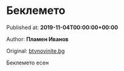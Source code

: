 
# Беклемето

Published at: **2019-11-04T00:00:00+00:00**

Author: **Пламен Иванов**

Original: [btvnovinite.bg](https://btvnovinite.bg/az-reporterut/priroda/beklemeto_536809.html)

Беклемето есен
